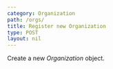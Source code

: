 ```yaml
---
category: Organization
path: /orgs/
title: Register new Organization
type: POST
layout: nil
---
```


Create a new _Organization_ object.